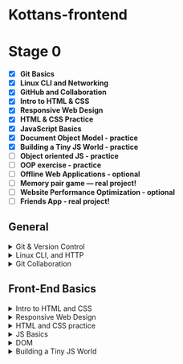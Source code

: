 # Kottans-frontend

# Stage 0

-   [x] **Git Basics**
-   [x] **Linux CLI and Networking**
-   [x] **GitHub and Collaboration**
-   [x] **Intro to HTML & CSS**
-   [x] **Responsive Web Design**
-   [x] **HTML & CSS Practice**
-   [x] **JavaScript Basics**
-   [x] **Document Object Model - practice**
-   [x] **Building a Tiny JS World - practice**
-   [ ] **Object oriented JS - practice**
-   [ ] **OOP exercise - practice**
-   [ ] **Offline Web Applications - optional**
-   [ ] **Memory pair game — real project!**
-   [ ] **Website Performance Optimization - optional**
-   [ ] **Friends App - real project!**

## General

<details>
 <summary> Git & Version Control</summary>

> I learned a lot of new git commands :

`git rebase`
`git cherry-pick`
`git revert`
`git reset`

> Others I knew and used before.

</details>

<details>
<summary> Linux CLI, and HTTP</summary>

![screenshot_1](./task_linux_cli/quize_1.png)
![screenshot_2](./task_linux_cli/quize_2.png)
![screenshot_3](./task_linux_cli/quiz_4.png)
![screenshot_4](./task_linux_cli/quiz_4.png)

> I learned a lot of new commands to Linux, and also interesting information about HTTP

</details>

<details>
<summary>Git Collaboration</summary>

![git-task](./task_git_collaboration/Screenshot_2.png)
![repo-task](./task_git_collaboration/Screenshot_4.png)

> Lots of new information about git control

</details>

## Front-End Basics

<details>

<summary>Intro to HTML and CSS</summary>

![intro_html](./task_html_css_intro/intro_html5_week-1.png)
![intro_css](./task_html_css_intro/intro_css3_week-2.png)
![codecademy_html+css](./task_html_css_intro/codecademy_html-css.png)

> Interesting course at codecademy, many useful exercises. I refreshed my memory.

</details>

<details>
<summary>Responsive Web Design</summary>

![flexbox-froggy](./task_responsive_web_design/Screenshot_3.png)
![grid-garden](./task_responsive_web_design/grid-garden.png)

> I learned new information about grid layout,
> it was difficult to understand the new layout technology.
> I hope that knowledge about grids will help me in the future.

</details>

<details>

<summary>HTML and CSS practice</summary>

[Demo](https://andreymashko7.github.io/hooli-style-popup/)

> Interesting information on checkbox design and hiding

</details>

<details>

<summary>JS Basics</summary>

![basic-js](./task_js_basics/Basic-javascript.png)

> good memory training

![basic-data-structure](./task_js_basics/Basic-Data-Structures.png)

![basic-algorithm](./task_js_basics/Basic-Algorithm-Scripting.png)

![algorithm-scripting](./task_js_basics/algorithm-script-challenges.png)

> difficult exercises, some problems with regex

![functional-programming](./task_js_basics/functional-programming.png)

![ES6](./task_js_basics/ES6.png)

</details>

<details>

<summary>DOM</summary>

[Demo](https://andreymashko7.github.io/memory-game/)

[Code](https://github.com/andreymashko7/memory-game)
</details>

<details>
<summary>Building a Tiny JS World</summary>

[Demo](https://andreymashko7.github.io/a-tiny-JS-world/)

[Code](https://github.com/andreymashko7/a-tiny-JS-world/blob/gh-pages/index.js)
</details>
